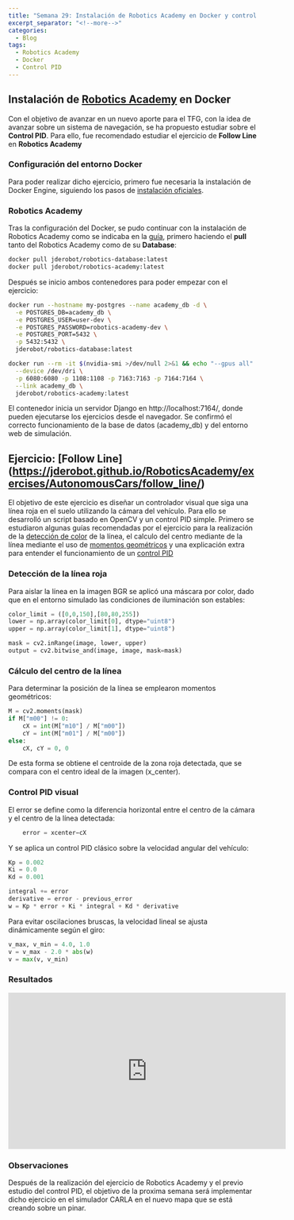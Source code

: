 ```yaml
---
title: "Semana 29: Instalación de Robotics Academy en Docker y control PID visual para seguir líneas"
excerpt_separator: "<!--more-->"
categories:
  - Blog
tags:
  - Robotics Academy
  - Docker
  - Control PID
---
```


## Instalación de [Robotics Academy](https://jderobot.github.io/RoboticsAcademy/) en Docker
Con el objetivo de avanzar en un nuevo aporte para el TFG, con la idea de avanzar sobre un sistema de navegación, se ha propuesto estudiar sobre el **Control PID**.
Para ello, fue recomendado estudiar el ejercicio de **Follow Line** en **Robotics Academy**

### Configuración del entorno Docker
Para poder realizar dicho ejercicio, primero fue necesaria la instalación de Docker Engine, siguiendo los pasos de [instalación oficiales](https://docs.docker.com/engine/install/ubuntu/). 


### Robotics Academy
Tras la configuración del Docker, se pudo continuar con la instalación de Robotics Academy como se indicaba en la [guía](https://jderobot.github.io/RoboticsAcademy/user_guide/#installation), primero haciendo el **pull** tanto del Robotics Academy como de su **Database**:

```bash
docker pull jderobot/robotics-database:latest
docker pull jderobot/robotics-academy:latest
```
Después se inicio ambos contenedores para poder empezar con el ejercicio:

```bash
docker run --hostname my-postgres --name academy_db -d \
  -e POSTGRES_DB=academy_db \
  -e POSTGRES_USER=user-dev \
  -e POSTGRES_PASSWORD=robotics-academy-dev \
  -e POSTGRES_PORT=5432 \
  -p 5432:5432 \
  jderobot/robotics-database:latest
```

```bash
docker run --rm -it $(nvidia-smi >/dev/null 2>&1 && echo "--gpus all" || echo "") \
  --device /dev/dri \
  -p 6080:6080 -p 1108:1108 -p 7163:7163 -p 7164:7164 \
  --link academy_db \
  jderobot/robotics-academy:latest
```

El contenedor inicia un servidor Django en http://localhost:7164/, donde pueden ejecutarse los ejercicios desde el navegador.
Se confirmó el correcto funcionamiento de la base de datos (academy_db) y del entorno web de simulación.

## Ejercicio: [Follow Line] (https://jderobot.github.io/RoboticsAcademy/exercises/AutonomousCars/follow_line/)

El objetivo de este ejercicio es diseñar un controlador visual que siga una línea roja en el suelo utilizando la cámara del vehículo.
Para ello se desarrolló un script basado en OpenCV y un control PID simple.
Primero se estudiaron algunas guías recomendadas por el ejercicio para la realización de la [detección de color](https://pyimagesearch.com/2014/08/04/opencv-python-color-detection/) de la línea, el calculo del centro mediante de la línea mediante el uso de [momentos geométricos](https://docs.opencv.org/2.4/modules/imgproc/doc/structural_analysis_and_shape_descriptors.html) y una explicación extra para entender el funcionamiento de un [control PID](https://accautomation.ca/tag/pid-control-car-analogy/)

### Detección de la línea roja
Para aislar la línea en la imagen BGR se aplicó una máscara por color, dado que en el entorno simulado las condiciones de iluminación son estables:
```python
color_limit = ([0,0,150],[80,80,255])
lower = np.array(color_limit[0], dtype="uint8")
upper = np.array(color_limit[1], dtype="uint8")

mask = cv2.inRange(image, lower, upper)
output = cv2.bitwise_and(image, image, mask=mask)
```

### Cálculo del centro de la línea
Para determinar la posición de la línea se emplearon momentos geométricos:

```python
M = cv2.moments(mask)
if M["m00"] != 0:
    cX = int(M["m10"] / M["m00"])
    cY = int(M["m01"] / M["m00"])
else:
    cX, cY = 0, 0

```
De esta forma se obtiene el centroide de la zona roja detectada, que se compara con el centro ideal de la imagen (x_center).

### Control PID visual

El error se define como la diferencia horizontal entre el centro de la cámara y el centro de la línea detectada:

```python
    error = xcenter​−cX​​
```
Y se aplica un control PID clásico sobre la velocidad angular del vehículo:

```python
Kp = 0.002
Ki = 0.0
Kd = 0.001

integral += error
derivative = error - previous_error
w = Kp * error + Ki * integral + Kd * derivative
```
Para evitar oscilaciones bruscas, la velocidad lineal se ajusta dinámicamente según el giro:
```python
v_max, v_min = 4.0, 1.0
v = v_max - 2.0 * abs(w)
v = max(v, v_min)
```
### Resultados
<iframe width="560" height="315" src="https://www.youtube.com/embed/-GiVhvsDD9A?si=OQMoEzW-879-3tzu" title="YouTube video player" frameborder="0" allow="accelerometer; autoplay; clipboard-write; encrypted-media; gyroscope; picture-in-picture; web-share" referrerpolicy="strict-origin-when-cross-origin" allowfullscreen></iframe>

### Observaciones
Después de la realización del ejercicio de Robotics Academy y el previo estudio del control PID, el objetivo de la proxima semana será implementar dicho ejercicio en el simulador CARLA en el nuevo mapa que se está creando sobre un pinar.
